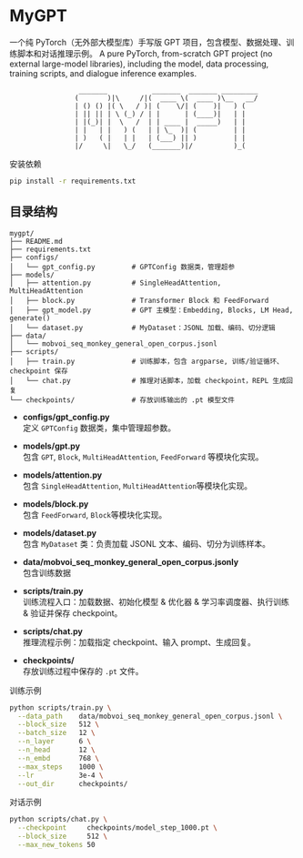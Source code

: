 # MyGPT
一个纯 PyTorch（无外部大模型库）手写版 GPT 项目，包含模型、数据处理、训练脚本和对话推理示例。
A pure PyTorch, from-scratch GPT project (no external large-model libraries), including the model, data processing, training scripts, and dialogue inference examples.


```text
                 _______           _______  _______ _________
                (       )|\     /|(  ____ \(  ____ )\__   __/
                | () () |( \   / )| (    \/| (    )|   ) (   
                | || || | \ (_) / | |      | (____)|   | |   
                | |(_)| |  \   /  | | ____ |  _____)   | |   
                | |   | |   ) (   | | \_  )| (         | |   
                | )   ( |   | |   | (___) || )         | |   
                |/     \|   \_/   (_______)|/          )_(   
 ```                         


安装依赖
```bash
pip install -r requirements.txt
```

## 目录结构
```text
mygpt/
├── README.md
├── requirements.txt
├── configs/
│   └── gpt_config.py         # GPTConfig 数据类，管理超参
├── models/
│   ├── attention.py          # SingleHeadAttention, MultiHeadAttention
│   ├── block.py              # Transformer Block 和 FeedForward
│   ├── gpt_model.py          # GPT 主模型：Embedding, Blocks, LM Head, generate()
│   └── dataset.py            # MyDataset：JSONL 加载、编码、切分逻辑
├── data/
│   └── mobvoi_seq_monkey_general_open_corpus.jsonl
├── scripts/
│   ├── train.py              # 训练脚本，包含 argparse, 训练/验证循环、checkpoint 保存
│   └── chat.py               # 推理对话脚本，加载 checkpoint，REPL 生成回复
└── checkpoints/              # 存放训练输出的 .pt 模型文件

```




- **configs/gpt_config.py**  
  定义 `GPTConfig` 数据类，集中管理超参数。

- **models/gpt.py**  
  包含 `GPT`, `Block`, `MultiHeadAttention`, `FeedForward` 等模块化实现。

- **models/attention.py**  
  包含 `SingleHeadAttention`, `MultiHeadAttention`等模块化实现。

- **models/block.py**  
  包含 `FeedForward`, `Block`等模块化实现。

- **models/dataset.py**  
  包含 `MyDataset` 类：负责加载 JSONL 文本、编码、切分为训练样本。

- **data/mobvoi_seq_monkey_general_open_corpus.jsonly**  
  包含训练数据

- **scripts/train.py**  
  训练流程入口：加载数据、初始化模型 & 优化器 & 学习率调度器、执行训练 & 验证并保存 checkpoint。

- **scripts/chat.py**  
  推理流程示例：加载指定 checkpoint、输入 prompt、生成回复。

- **checkpoints/**  
  存放训练过程中保存的 `.pt` 文件。

训练示例
```bash
python scripts/train.py \
  --data_path    data/mobvoi_seq_monkey_general_open_corpus.jsonl \
  --block_size   512 \
  --batch_size   12 \
  --n_layer      6 \
  --n_head       12 \
  --n_embd       768 \
  --max_steps    1000 \
  --lr           3e-4 \
  --out_dir      checkpoints/

```

对话示例
```bash
python scripts/chat.py \
  --checkpoint     checkpoints/model_step_1000.pt \
  --block_size     512 \
  --max_new_tokens 50

```





